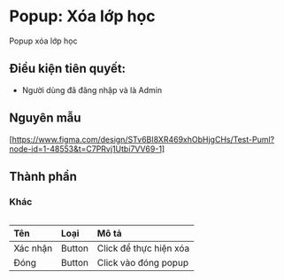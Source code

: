# Popup: Xóa lớp học
Popup xóa lớp học 

## Điều kiện tiên quyết:

- Người dùng đã đăng nhập và là Admin

## Nguyên mẫu
[https://www.figma.com/design/STv6BI8XR469xhObHjgCHs/Test-Puml?node-id=1-48553&t=C7PRvj1Utbi7VV69-1]

## Thành phần


### Khác

<div style="overflow-x:auto">

| Tên      | Loại   | Mô tả                  |
| :------- | :----- | :--------------------- |
| Xác nhận | Button | Click để thực hiện xóa |
| Đóng     | Button | Click vào đóng popup   |



</div>

